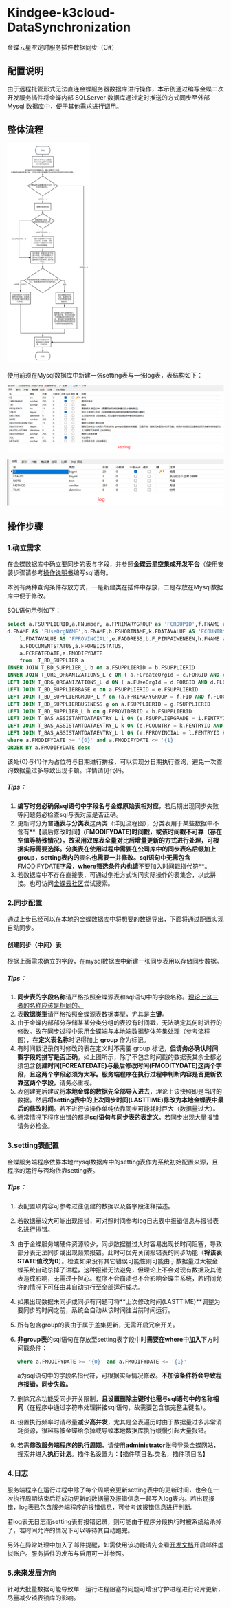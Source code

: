 # Kindgee-k3cloud-DataSynchronization
金蝶云星空定时服务插件数据同步（C#）

## 配置说明

由于远程托管形式无法直连金蝶服务器数据库进行操作，本示例通过编写金蝶二次开发服务插件将金蝶内部 SQLServer 数据库通过定时推送的方式同步至外部 Mysql 数据库中，便于其他需求进行调用。

## 整体流程

<img src="README.assets/流程图.jpg" alt="流程图" style="zoom:50%;" />

使用前须在Mysql数据库中新建一张setting表与一张log表，表结构如下：

![img](README.assets/setting.png)

![image-20220627115238552](README.assets/log.png)

## 操作步骤

### 1.确立需求

在金蝶数据库中确立要同步的表与字段，并参照**金碟云星空集成开发平台**（使用安装步骤请参考[操作说明书](https://github.com/Taki0327/Secondary-Development-of-Kindgee-k3cloud)编写sql语句。

本例有两种查询条件存放方式，一是新建类在插件中存放，二是存放在Mysql数据库中便于修改。

SQL语句示例如下：

```sql
select a.FSUPPLIERID,a.FNumber, a.FPRIMARYGROUP as 'FGROUPID',f.FNAME as 'FPRIMARYGROUP',  a.FCreateOrgId,c.FNAME AS 'FCreateOrgNAME', a.FUseOrgId,
d.FNAME AS 'FUseOrgNAME',b.FNAME,b.FSHORTNAME,k.FDATAVALUE AS 'FCOUNTRY',
	l.FDATAVALUE AS 'FPROVINCIAL',e.FADDRESS,b.F_PINPAIWENBEN,h.FNAME as 'FPROVIDERID',i.FDATAVALUE as 'FSUPPLIERGR',
	a.FDOCUMENTSTATUS,a.FFORBIDSTATUS,
	a.FCREATEDATE,a.FMODIFYDATE
	from  T_BD_SUPPLIER a
INNER JOIN T_BD_SUPPLIER_L b on a.FSUPPLIERID = b.FSUPPLIERID
INNER JOIN T_ORG_ORGANIZATIONS_L c ON ( a.FCreateOrgId = c.FORGID AND c.FLOCALEID= '2052' )
LEFT JOIN T_ORG_ORGANIZATIONS_L d ON ( a.FUseOrgId = d.FORGID AND d.FLOCALEID= '2052' )
LEFT JOIN T_BD_SUPPLIERBASE e on a.FSUPPLIERID = e.FSUPPLIERID
LEFT JOIN T_BD_SUPPLIERGROUP_L f on (a.FPRIMARYGROUP = f.FID AND f.FLOCALEID= '2052' )
LEFT JOIN T_BD_SUPPLIERBUSINESS g on a.FSUPPLIERID = g.FSUPPLIERID
LEFT JOIN T_BD_SUPPLIER_L h on g.FPROVIDERID = h.FSUPPLIERID
LEFT JOIN T_BAS_ASSISTANTDATAENTRY_L i ON (e.FSUPPLIERGRADE = i.FENTRYID AND i.FLOCALEID= '2052' )
LEFT JOIN T_BAS_ASSISTANTDATAENTRY_L k ON (e.FCOUNTRY = k.FENTRYID AND k.FLOCALEID= '2052' )
LEFT JOIN T_BAS_ASSISTANTDATAENTRY_L l ON (e.FPROVINCIAL = l.FENTRYID AND l.FLOCALEID= '2052' )
where a.FMODIFYDATE >= '{0}' and a.FMODIFYDATE <= '{1}'
ORDER BY a.FMODIFYDATE desc
```


该处{0}与{1}作为占位符与日期进行拼接，可以实现分日期执行查询，避免一次查询数据量过多导致出现卡顿。详情请见代码。

##### **Tips：**

1. **编写时务必确保sql语句中字段名与金蝶原始表相对应**，若后期出现同步失败等问题务必检查sql与表对应是否正确。
2. 更新时分为**普通表**与**分类表**这两类（详见流程图），分类表用于某些数据中不含有**【最后修改时间】**(**FMODIFYDATE**)时间戳，或该时间戳不可靠（存在空值等特殊情况）。故采用双库表全量对比后增量更新的方式进行处理，可根据实际需要选择。分类表在使用过程中需要在公司库中的同步表名后缀加上 **group**，**setting表**内的**表名**也需要一并修改。**sql语句**中无需包含**FMODIFYDATE**字段，**where筛选条件**内也请**不要加入时间戳指代符**。
3. 若数据库中不存在直接表，可通过倒推方式询问实际操作的表集合，以此拼接。也可访问[金蝶云社区](https://vip.kingdee.com/?productLineId=1)尝试搜索。

### 2.同步配置

通过上步已经可以在本地的金蝶数据库中将想要的数据导出，下面将通过配置实现自动同步。

#### 创建同步（中间）表

根据上面需求确立的字段，在mysql数据库中新建一张同步表用以存储同步数据。

##### **Tips：**

1. **同步表的字段名称**请严格按照金蝶源表和sql语句中的字段名称。<u>理论上这三者的名称应该是相同的。</u>
2. 表**数据类型**请严格按照<u>金蝶源表数据类型</u>，尤其是**主键**。
3. 由于金蝶内部部分存储某某分类分组的表没有时间戳，无法确定其何时进行的修改。故在同步过程中采用金蝶端与本地端数据整体差集处理（参考流程图），在**定义表名称**时记得加上 **group** 作为标记。
4. 有时间戳记录何时修改的表在定义时不需要 group 标记，**但请务必确认时间戳字段的拼写是否正确**。如上图所示，除了不包含时间戳的数据表其余全都必须包含**创建时间(FCREATEDATE)与最后修改时间(FMODITYDATE)**这两个字段，**且这两个字段必须为大写**。服务端程序在执行过程中**判断内容是否更新依靠这两个字段**，请务必重视。
5. 表创建完后建议将**本地金蝶的数据先全部导入进去**，理论上该快照即是当时的数据。然后**将setting表中的上次同步时间(LASTTIME)修改为本地金蝶表中最后的修改时间**。若不进行该操作单纯依靠同步可能耗时巨大（数据量过大）。
6. 通常情况下程序出错的都是**sql语句与同步表的表定义**，若同步出现大量报错请务必检查。

### 3.setting表配置

金蝶服务端程序依靠本地mysql数据库中的setting表作为系统初始配置来源，且程序的运行与否均依靠setting表。

##### **Tips：**

1. 表配置项内容可参考过往创建的数据以及各字段注释描述。

2. 若数据量较大可能出现报错，可对照时间参考log日志表中报错信息与报错表名进行排错。

3. 由于金蝶服务端硬件资源较少，同步数据量过大时容易出现长时间阻塞，导致部分表无法同步或出现频繁报错。此时可优先关闭报错表的同步功能（**将该表STATE值改为0**）。检查如果没有其它错误可能性则可能由于数据量过大被金蝶系统自动杀掉了进程，这种报错无法避免，但理论上不会对现有数据及其他表造成影响，无需过于担心。程序不会崩溃也不会影响金蝶主系统，若时间允许的情况下可任由其自动执行至全部运行成功。

4. 如果出现数据未同步或同步有问题可将**上次修改时间(LASTTIME)**调整为要同步的时间之前，系统会自动从该时间往当前时间运行。

5. 所有包含group的表由于属于差集更新，无需开启冗余开关。

6. **非group表**的sql语句在存放至setting表字段中时**需要在where中加入**下方时间戳条件：

   ```sql
   where a.FMODIFYDATE >= '{0}' and a.FMODIFYDATE <= '{1}'
   ```

   a为sql语句中的字段名指代符，可根据实际情况修改。**不加该条件将会导致程序报错，同步失败。**

7. 删除冗余功能受同步开关限制，**且设置删除主键时也需与sql语句中的名称相同**（在程序中通过字符串处理拼接sql语句，故需要包含该完整主键名）。

8. 设置执行频率时请尽量**减少高并发**，尤其是全表遍历时由于数据量过多非常消耗资源，很容易被金蝶给杀掉或导致本地数据库执行缓慢引起大量报错。

9. 若需**修改服务端程序的执行周期**，请使用**administrator**账号登录金蝶网站，搜索并进入**执行计划**。插件名设置为：【插件项目名.类名，插件项目名】

### 4.日志

服务端程序在运行过程中除了每个周期会更新setting表中的更新时间，也会在一次执行周期结束后将成功更新的数据量及报错信息一起写入log表内。若出现报错，log表已包含服务端程序的报错信息，可参考该报错信息进行判断。

若log表无日志而setting表有报错记录，则可能由于程序分段执行时被系统给杀掉了，若时间允许的情况下可以等待其自动跑完。

另外在异常处理中加入了邮件提醒，如需使用该功能请先查看[开发文档](https://github.com/Taki0327/Secondary-Development-of-Kindgee-k3cloud)开启邮件虚拟账户。服务插件的发布与启用可一并参照。

### 5.未来发展方向
针对大批量数据可能导致单一运行进程阻塞的问题可增设守护进程进行轮片更新，尽量减少锁表锁库的影响。
